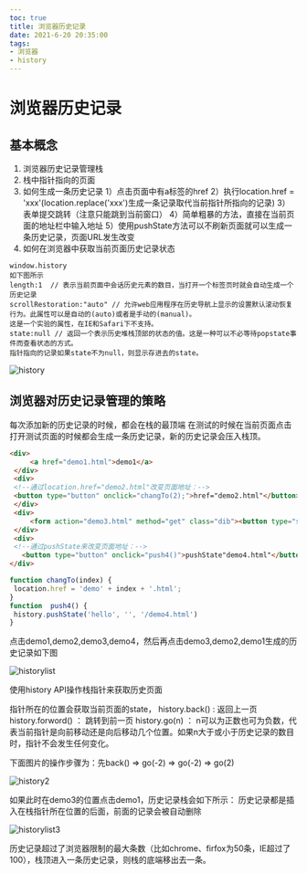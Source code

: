 ```yaml
---
toc: true
title: 浏览器历史记录
date: 2021-6-20 20:35:00
tags:  
- 浏览器 
- history
---
```


# 浏览器历史记录

## 基本概念
1. 浏览器历史记录管理栈
2. 栈中指针指向的页面
3. 如何生成一条历史记录
    1）点击页面中有a标签的href
    2）执行location.href = 'xxx'(location.replace('xxx')生成一条记录取代当前指针所指向的记录)
    3）表单提交跳转（注意只能跳到当前窗口）
    4）简单粗暴的方法，直接在当前页面的地址栏中输入地址
    5）使用pushState方法可以不刷新页面就可以生成一条历史记录，页面URL发生改变
4. 如何在浏览器中获取当前页面历史记录状态
``` 
window.history
如下图所示
length:1  // 表示当前页面中会话历史元素的数目，当打开一个标签页时就会自动生成一个历史记录
scrollRestoration:"auto" // 允许web应用程序在历史导航上显示的设置默认滚动恢复行为。此属性可以是自动的(auto)或者是手动的(manual)。
这是一个实验的属性，在IE和Safari下不支持。
state:null // 返回一个表示历史堆栈顶部的状态的值。这是一种可以不必等待popstate事件而查看状态的方式。
指针指向的记录如果state不为null，则显示存进去的state。
```
![history](https://greenhaha.oss-cn-beijing.aliyuncs.com/frontend/assets/img/history.png)

## 浏览器对历史记录管理的策略
每次添加新的历史记录的时候，都会在栈的最顶端
在测试的时候在当前页面点击打开测试页面的时候都会生成一条历史记录，新的历史记录会压入栈顶。
```html
<div>
     <a href="demo1.html">demo1</a>
 </div>
 <div>
 <!--通过location.href="demo2.html"改变页面地址：-->
 <button type="button" onclick="changTo(2);">href="demo2.html"</button>     
 </div>
 <div>
     <form action="demo3.html" method="get" class="dib"><button type="submit" >demo3.html</button></form>
 </div>
 <div>
 <!--通过pushState来改变页面地址：-->
   <button type="button" onclick="push4()">pushState"demo4.html"</button>   
</div>
```

``` javascript
function changTo(index) {
 location.href = 'demo' + index + '.html';
}
function  push4() {
 history.pushState('hello', '', '/demo4.html')
}
```
点击demo1,demo2,demo3,demo4，然后再点击demo3,demo2,demo1生成的历史记录如下图

![historylist](https://greenhaha.oss-cn-beijing.aliyuncs.com/frontend/assets/img/historylist.png)

使用history API操作栈指针来获取历史页面

指针所在的位置会获取当前页面的state，
history.back() : 返回上一页
history.forword() ： 跳转到前一页
history.go(n) ： n可以为正数也可为负数，代表当前指针是向前移动还是向后移动几个位置。如果n大于或小于历史记录的数目时，指针不会发生任何变化。

下面图片的操作步骤为：先back() => go(-2) => go(-2) => go(2)

![history2](https://greenhaha.oss-cn-beijing.aliyuncs.com/frontend/assets/img/historylist2.png)

如果此时在demo3的位置点击demo1，历史记录栈会如下所示：
历史记录都是插入在栈指针所在位置的后面，前面的记录会被自动删除

![historylist3](https://greenhaha.oss-cn-beijing.aliyuncs.com/frontend/assets/img/historylist3.png)

历史记录超过了浏览器限制的最大条数（比如chrome、firfox为50条，IE超过了100），栈顶进入一条历史记录，则栈的底端移出去一条。